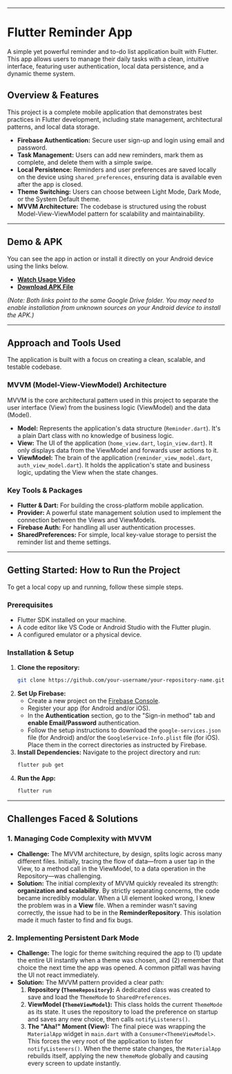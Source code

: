-----

# Flutter Reminder App

A simple yet powerful reminder and to-do list application built with Flutter. This app allows users to manage their daily tasks with a clean, intuitive interface, featuring user authentication, local data persistence, and a dynamic theme system.

## Overview & Features

This project is a complete mobile application that demonstrates best practices in Flutter development, including state management, architectural patterns, and local data storage.

* **Firebase Authentication:** Secure user sign-up and login using email and password.
* **Task Management:** Users can add new reminders, mark them as complete, and delete them with a simple swipe.
* **Local Persistence:** Reminders and user preferences are saved locally on the device using `shared_preferences`, ensuring data is available even after the app is closed.
* **Theme Switching:** Users can choose between Light Mode, Dark Mode, or the System Default theme.
* **MVVM Architecture:** The codebase is structured using the robust Model-View-ViewModel pattern for scalability and maintainability.

-----

## Demo & APK

You can see the app in action or install it directly on your Android device using the links below.

* **[Watch Usage Video](https://drive.google.com/drive/folders/1btXJf8pnUB8-yNHk4rlGBqpqavJzp6iu?usp=sharing)**
* **[Download APK File](https://drive.google.com/drive/folders/1btXJf8pnUB8-yNHk4rlGBqpqavJzp6iu?usp=sharing)**

*(Note: Both links point to the same Google Drive folder. You may need to enable installation from unknown sources on your Android device to install the APK.)*

-----

## Approach and Tools Used

The application is built with a focus on creating a clean, scalable, and testable codebase.

### **MVVM (Model-View-ViewModel) Architecture**

MVVM is the core architectural pattern used in this project to separate the user interface (View) from the business logic (ViewModel) and the data (Model).

* **Model:** Represents the application's data structure (`Reminder.dart`). It's a plain Dart class with no knowledge of business logic.
* **View:** The UI of the application (`home_view.dart`, `login_view.dart`). It only displays data from the ViewModel and forwards user actions to it.
* **ViewModel:** The brain of the application (`reminder_view_model.dart`, `auth_view_model.dart`). It holds the application's state and business logic, updating the View when the state changes.

### **Key Tools & Packages**

* **Flutter & Dart:** For building the cross-platform mobile application.
* **Provider:** A powerful state management solution used to implement the connection between the Views and ViewModels.
* **Firebase Auth:** For handling all user authentication processes.
* **SharedPreferences:** For simple, local key-value storage to persist the reminder list and theme settings.

-----

## Getting Started: How to Run the Project

To get a local copy up and running, follow these simple steps.

### **Prerequisites**

* Flutter SDK installed on your machine.
* A code editor like VS Code or Android Studio with the Flutter plugin.
* A configured emulator or a physical device.

### **Installation & Setup**

1.  **Clone the repository:**
    ```sh
    git clone https://github.com/your-username/your-repository-name.git
    ```
2.  **Set Up Firebase:**
    * Create a new project on the [Firebase Console](https://console.firebase.google.com/).
    * Register your app (for Android and/or iOS).
    * In the **Authentication** section, go to the "Sign-in method" tab and **enable Email/Password** authentication.
    * Follow the setup instructions to download the `google-services.json` file (for Android) and/or the `GoogleService-Info.plist` file (for iOS). Place them in the correct directories as instructed by Firebase.
3.  **Install Dependencies:**
    Navigate to the project directory and run:
    ```sh
    flutter pub get
    ```
4.  **Run the App:**
    ```sh
    flutter run
    ```

-----

## Challenges Faced & Solutions

### **1. Managing Code Complexity with MVVM**

* **Challenge:** The MVVM architecture, by design, splits logic across many different files. Initially, tracing the flow of data—from a user tap in the View, to a method call in the ViewModel, to a data operation in the Repository—was challenging.
* **Solution:** The initial complexity of MVVM quickly revealed its strength: **organization and scalability**. By strictly separating concerns, the code became incredibly modular. When a UI element looked wrong, I knew the problem was in a **View** file. When a reminder wasn't saving correctly, the issue had to be in the **ReminderRepository**. This isolation made it much faster to find and fix bugs.

### **2. Implementing Persistent Dark Mode**

* **Challenge:** The logic for theme switching required the app to (1) update the entire UI instantly when a theme was chosen, and (2) remember that choice the next time the app was opened. A common pitfall was having the UI not react immediately.
* **Solution:** The MVVM pattern provided a clear path:
    1.  **Repository (`ThemeRepository`):** A dedicated class was created to save and load the `ThemeMode` to `SharedPreferences`.
    2.  **ViewModel (`ThemeViewModel`):** This class holds the current `ThemeMode` as its state. It uses the repository to load the preference on startup and saves any new choice, then calls `notifyListeners()`.
    3.  **The "Aha\!" Moment (View):** The final piece was wrapping the `MaterialApp` widget in `main.dart` with a `Consumer<ThemeViewModel>`. This forces the very root of the application to listen for `notifyListeners()`. When the theme state changes, the `MaterialApp` rebuilds itself, applying the new `themeMode` globally and causing every screen to update instantly.